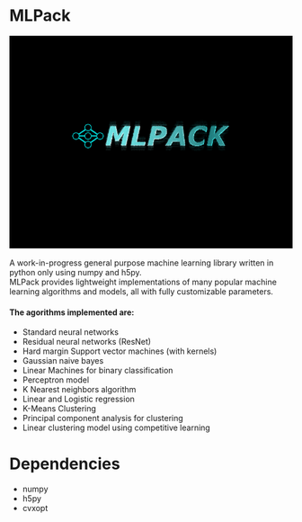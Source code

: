 # MLPack
<p align="center">
  <img src="logo.png"><br>
</p>
A work-in-progress general purpose machine learning library written in python only using numpy and h5py.<br>
MLPack provides lightweight implementations of many popular machine learning algorithms and models,
all with fully customizable parameters.
<h4> The agorithms implemented are: </h4>
<ul>
  <li>Standard neural networks</li>
  <li>Residual neural networks (ResNet)</li>
  <li>Hard margin Support vector machines (with kernels)</li>
  <li>Gaussian naive bayes</li>
  <li>Linear Machines for binary classification</li>
  <li>Perceptron model</li>
  <li>K Nearest neighbors algorithm</li>
  <li>Linear and Logistic regression</li>
  <li>K-Means Clustering</li>
  <li>Principal component analysis for clustering</li>
  <li>Linear clustering model using competitive learning</li>
</ul>

# Dependencies
<ul>
  <li>numpy</li>
  <li>h5py</li>
  <li>cvxopt</li>
</ul>
